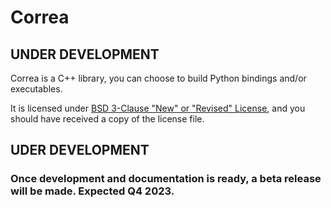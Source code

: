 # Correa 

## UNDER DEVELOPMENT

Correa is a C++ library, you can choose to build Python bindings and/or executables. 

It is licensed under [BSD 3-Clause "New" or "Revised" License](md__l_i_c_e_n_s_e.html), and you should have received a copy of the license file.

## UDER DEVELOPMENT
### Once development and documentation is ready, a beta release will be made. Expected Q4 2023.
